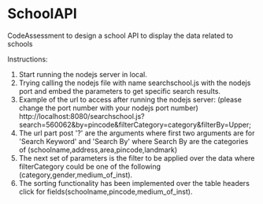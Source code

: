 # SchoolAPI
CodeAssessment to design a school API to display the data related to schools

Instructions:

1. Start running the nodejs server in local.
2. Trying calling the nodejs file with name searchschool.js with the nodejs port and embed the parameters to get specific search results.
3. Example of the url to access after running the nodejs server: (please change the port number with your nodejs port number)
http://localhost:8080/searchschool.js?search=560062&by=pincode&filterCategory=category&filterBy=Upper;
4. The url part post '?' are the arguments where first two arguments are for 'Search Keyword' and 'Search By' where Search By are the categories of (schoolname,address,area,pincode,landmark)
5. The next set of parameters is the filter to be applied over the data where filterCategory could be one of the following (category,gender,medium_of_inst).
6. The sorting functionality has been implemented over the table headers click for fields(schoolname,pincode,medium_of_inst).


